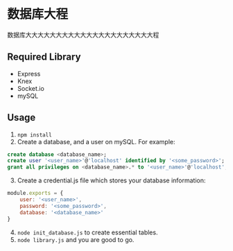 # 数据库大程

数据库大大大大大大大大大大大大大大大大大大大大大程

## Required Library

- Express
- Knex
- Socket.io
- mySQL

## Usage

1. `npm install`
2. Create a database, and a user on mySQL. For example:
```sql
create database <database_name>;
create user '<user_name>'@'localhost' identified by '<some_password>';
grant all privileges on <database_name>.* to '<user_name>'@'localhost';
```
3. Create a credential.js file which stores your database information:
```js
module.exports = {
    user: '<user_name>',
    password: '<some_password>',
    database: '<database_name>'
}
```
4. `node init_database.js` to create essential tables.
4. `node library.js` and you are good to go.
